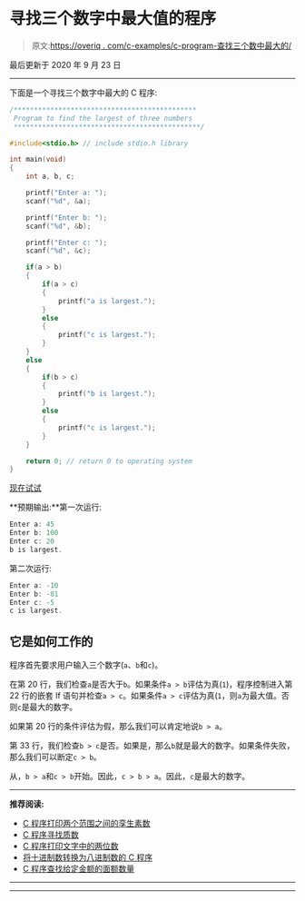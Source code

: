 # 寻找三个数字中最大值的程序

> 原文:[https://overiq . com/c-examples/c-program-查找三个数中最大的/](https://overiq.com/c-examples/c-program-to-find-the-largest-of-three-numbers/)

最后更新于 2020 年 9 月 23 日

* * *

下面是一个寻找三个数字中最大的 C 程序:

```c
/*********************************************
 Program to find the largest of three numbers
 **********************************************/

#include<stdio.h> // include stdio.h library

int main(void)
{       
    int a, b, c;

    printf("Enter a: ");
    scanf("%d", &a);

    printf("Enter b: ");
    scanf("%d", &b);

    printf("Enter c: ");
    scanf("%d", &c);

    if(a > b)
    {
        if(a > c)
        {
            printf("a is largest.");
        }
        else
        {
            printf("c is largest.");
        }
    }
    else
    {
        if(b > c)
        {
            printf("b is largest.");
        }
        else
        {
            printf("c is largest.");
        }
    }

    return 0; // return 0 to operating system
}

```

[现在试试](https://overiq.com/c-online-compiler/JQl/)

**预期输出:**第一次运行:

```c
Enter a: 45
Enter b: 100
Enter c: 20
b is largest.

```

第二次运行:

```c
Enter a: -10 
Enter b: -81
Enter c: -5
c is largest.

```

## 它是如何工作的

程序首先要求用户输入三个数字(`a`、`b`和`c`)。

在第 20 行，我们检查`a`是否大于`b`。如果条件`a > b`评估为真(`1`)，程序控制进入第 22 行的嵌套 If 语句并检查`a > c`。如果条件`a > c`评估为真(`1`，则`a`为最大值。否则`c`是最大的数字。

如果第 20 行的条件评估为假，那么我们可以肯定地说`b > a`。

第 33 行，我们检查`b > c`是否。如果是，那么`b`就是最大的数字。如果条件失败，那么我们可以断定`c > b`。

从，`b > a`和`c > b`开始。因此，`c > b > a`。因此，`c`是最大的数字。

* * *

**推荐阅读:**

*   [C 程序打印两个范围之间的孪生素数](/c-examples/c-program-to-print-twin-prime-numbers-between-two-ranges/)
*   [C 程序寻找质数](/c-examples/c-program-to-find-prime-numbers/)
*   [C 程序打印文字中的两位数](/c-examples/c-program-to-print-the-two-digit-number-in-words/)
*   [将十进制数转换为八进制数的 C 程序](/c-examples/c-program-to-convert-a-decimal-number-to-an-octal-number/)
*   [C 程序查找给定金额的面额数量](/c-examples/c-program-to-find-the-number-of-denominations-for-a-given-amount/)

* * *

* * *